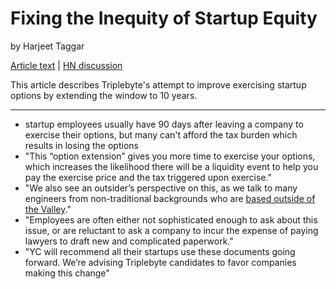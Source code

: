 # Fixing the Inequity of Startup Equity
by Harjeet Taggar

[Article text](https://data.triplebyte.com/fixing-the-inequity-of-startup-equity-469793baad1e) | [HN discussion](https://news.ycombinator.com/item?id=11197510)

This article describes Triplebyte's attempt to improve exercising startup options by extending the window to 10 years.

---

- startup employees usually have 90 days after leaving a company to exercise their options, but many can't afford the tax burden which results in losing the options
- "This “option extension” gives you more time to exercise your options, which increases the likelihood there will be a liquidity event to help you pay the exercise price and the tax triggered upon exercise."
- "We also see an outsider’s perspective on this, as we talk to many engineers from non-traditional backgrounds who are [based outside of the Valley](http://techcrunch.com/2015/07/21/ycs-technical-recruiting-startup-triplebyte-opens-a-concierge-program-to-fly-candidates-to-silicon-valley-for-interviews/)."
- "Employees are often either not sophisticated enough to ask about this issue, or are reluctant to ask a company to incur the expense of paying lawyers to draft new and complicated paperwork."
- "YC will recommend all their startups use these documents going forward. We’re advising Triplebyte candidates to favor companies making this change"
